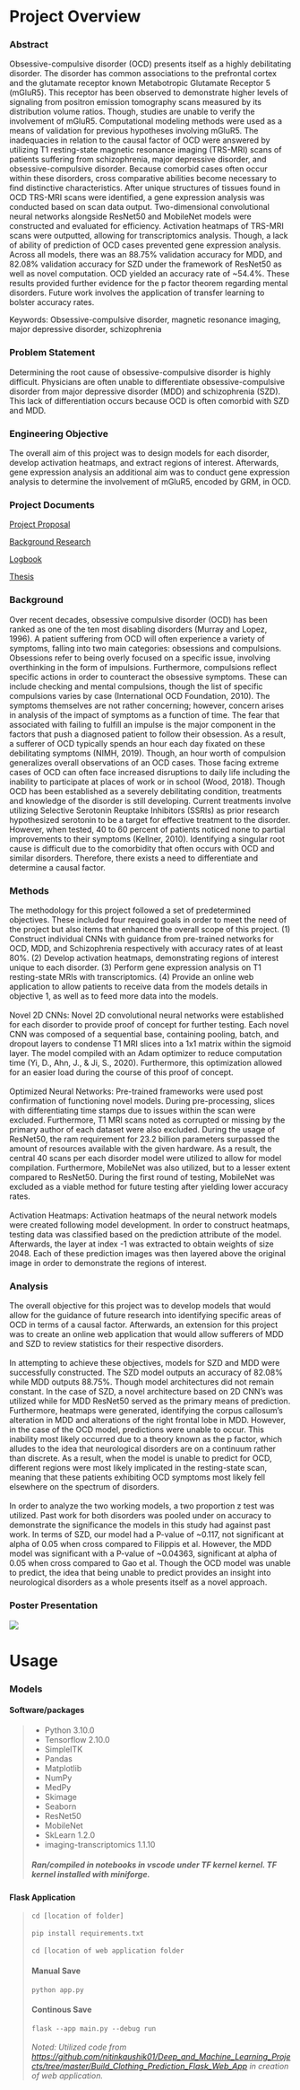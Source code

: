 # Project Overview

### Abstract
Obsessive-compulsive disorder (OCD) presents itself as a highly debilitating disorder. The disorder has common associations to the prefrontal cortex and the glutamate receptor known Metabotropic Glutamate Receptor 5 (mGluR5). This receptor has been observed to demonstrate higher levels of signaling from positron emission tomography scans measured by its distribution volume ratios. Though, studies are unable to verify the involvement of mGluR5. Computational modeling methods were used as a means of validation for previous hypotheses involving mGluR5. The inadequacies in relation to the causal factor of OCD were answered by utilizing T1 resting-state magnetic resonance imaging (TRS-MRI) scans of patients suffering from schizophrenia, major depressive disorder, and obsessive-compulsive disorder. Because comorbid cases often occur within these disorders, cross comparative abilities become necessary to find distinctive characteristics. After unique structures of tissues found in OCD TRS-MRI scans were identified, a gene expression analysis was conducted based on scan data output. Two-dimensional convolutional neural networks alongside ResNet50 and MobileNet models were constructed and evaluated for efficiency. Activation heatmaps of TRS-MRI scans were outputted, allowing for transcriptomics analysis. Though, a lack of ability of prediction of OCD cases prevented gene expression analysis. Across all models, there was an 88.75% validation accuracy for MDD, and 82.08% validation accuracy for SZD under the framework of ResNet50 as well as novel computation. OCD yielded an accuracy rate of ~54.4%. These results provided further evidence for the p factor theorem regarding mental disorders. Future work involves the application of transfer learning to bolster accuracy rates.

Keywords: Obsessive-compulsive disorder, magnetic resonance imaging, major depressive disorder, schizophrenia

### Problem Statement
Determining the root cause of obsessive-compulsive disorder is highly difficult. Physicians are often unable to differentiate obsessive-compulsive disorder from major depressive disorder (MDD) and schizophrenia (SZD). This lack of differentiation occurs because OCD is often comorbid with SZD and MDD.

### Engineering Objective
The overall aim of this project was to design models for each disorder, develop activation heatmaps, and extract regions of interest. Afterwards, gene expression analysis an additional aim was to conduct gene expression analysis to determine the involvement of mGluR5, encoded by GRM, in OCD.

### Project Documents

<a href="Docs/Eswar, Tarun - 2022-2023 Project Proposal.pdf" class="image fit"><img src="images/marr_pic.jpg" alt="">Project Proposal</a>

<a href="Docs/Eswar, Tarun - 2022-2023 Project Notes.pdf" class="image fit"><img src="images/marr_pic.jpg" alt="">Background Research</a>

<a href="Docs/Eswar, Tarun - 2022-2023 Project Documents.pdf" class="image fit"><img src="images/marr_pic.jpg" alt="">Logbook</a>

<a href="Docs/Eswar Thesis 2023v3.pdf" class="image fit"><img src="images/marr_pic.jpg" alt="">Thesis</a>

### Background
Over recent decades, obsessive compulsive disorder (OCD) has been ranked as one of the ten most disabling disorders (Murray and Lopez, 1996). A patient suffering from OCD will often experience a variety of symptoms, falling into two main categories: obsessions and compulsions. Obsessions refer to being overly focused on a specific issue, involving overthinking in the form of impulsions. Furthermore, compulsions reflect specific actions in order to counteract the obsessive symptoms. These can include checking and mental compulsions, though the list of specific compulsions varies by case (International OCD Foundation, 2010). The symptoms themselves are not rather concerning; however, concern arises in analysis of the impact of symptoms as a function of time. The fear that associated with failing to fulfill an impulse is the major component in the factors that push a diagnosed patient to follow their obsession. As a result, a sufferer of OCD typically spends an hour each day fixated on these debilitating symptoms (NIMH, 2019). Though, an hour worth of compulsion generalizes overall observations of an OCD cases. Those facing extreme cases of OCD can often face increased disruptions to daily life including the inability to participate at places of work or in school (Wood, 2018). Though OCD has been established as a severely debilitating condition, treatments and knowledge of the disorder is still developing. Current treatments involve utilizing Selective Serotonin Reuptake Inhibitors (SSRIs) as prior research hypothesized serotonin to be a target for effective treatment to the disorder. However, when tested, 40 to 60 percent of patients noticed none to partial improvements to their symptoms (Kellner, 2010). Identifying a singular root cause is difficult due to the comorbidity that often occurs with OCD and similar disorders. Therefore, there exists a need to differentiate and determine a causal factor.

### Methods
The methodology for this project followed a set of predetermined objectives. These included four required goals in order to meet the need of the project but also items that enhanced the overall scope of this project. (1) Construct individual CNNs with guidance from pre-trained networks for OCD, MDD, and Schizophrenia respectively with accuracy rates of at least 80%. (2) Develop activation heatmaps, demonstrating regions of interest unique to each disorder. (3) Perform gene expression analysis on T1 resting-state MRIs with transcriptomics. (4) Provide an online web application to allow patients to receive data from the models details in objective 1, as well as to feed more data into the models.
<br><br>
Novel 2D CNNs: Novel 2D convolutional neural networks were established for each disorder to provide proof of concept for further testing. Each novel CNN was composed of a sequential base, containing pooling, batch, and dropout layers to condense T1 MRI slices into a 1x1 matrix within the sigmoid layer. The model compiled with an Adam optimizer to reduce computation time (Yi, D., Ahn, J., & Ji, S., 2020). Furthermore, this optimization allowed for an easier load during the course of this proof of concept.
<br><br>
Optimized Neural Networks: Pre-trained frameworks were used post confirmation of functioning novel models. During pre-processing, slices with differentiating time stamps due to issues within the scan were excluded. Furthermore, T1 MRI scans noted as corrupted or missing by the primary author of each dataset were also excluded. During the usage of ResNet50, the ram requirement for 23.2 billion parameters surpassed the amount of resources available with the given hardware. As a result, the central 40 scans per each disorder model were utilized to allow for model compilation. Furthermore, MobileNet was also utilized, but to a lesser extent compared to ResNet50. During the first round of testing, MobileNet was excluded as a viable method for future testing after yielding lower accuracy rates.
<br><br>
Activation Heatmaps: Activation heatmaps of the neural network models were created following model development. In order to construct heatmaps, testing data was classified based on the prediction attribute of the model. Afterwards, the layer at index -1 was extracted to obtain weights of size 2048. Each of these prediction images was then layered above the original image in order to demonstrate the regions of interest.

### Analysis
The overall objective for this project was to develop models that would allow for the guidance of future research into identifying specific areas of OCD in terms of a causal factor. Afterwards, an extension for this project was to create an online web application that would allow sufferers of MDD and SZD to review statistics for their respective disorders.
<br><br>
In attempting to achieve these objectives, models for SZD and MDD were successfully constructed. The SZD model outputs an accuracy of 82.08% while MDD outputs 88.75%. Though model architectures did not remain constant. In the case of SZD, a novel architecture based on 2D CNN’s was utilized while for MDD ResNet50 served as the primary means of prediction. Furthermore, heatmaps were generated, identifying the corpus callosum’s alteration in MDD and alterations of the right frontal lobe in MDD. However, in the case of the OCD model, predictions were unable to occur. This inability most likely occurred due to a theory known as the p factor, which alludes to the idea that neurological disorders are on a continuum rather than discrete. As a result, when the model is unable to predict for OCD, different regions were most likely implicated in the resting-state scan, meaning that these patients exhibiting OCD symptoms most likely fell elsewhere on the spectrum of disorders.
<br><br>
In order to analyze the two working models, a two proportion z test was utilized. Past work for both disorders was pooled under on accuracy to demonstrate the significance the models in this study had against past work. In terms of SZD, our model had a P-value of ~0.117, not significant at alpha of 0.05 when cross compared to Filippis et al. However, the MDD model was significant with a P-value of ~0.04363, significant at alpha of 0.05 when cross compared to Gao et al. Though the OCD model was unable to predict, the idea that being unable to predict provides an insight into neurological disorders as a whole presents itself as a novel approach.

### Poster Presentation
<img src="./poster.png">


# Usage

### Models

#### Software/packages
> - Python 3.10.0
> - Tensorflow 2.10.0
> - SimpleITK
> - Pandas
> - Matplotlib
> - NumPy
> - MedPy
> - Skimage
> - Seaborn
> - ResNet50
> - MobileNet
> - SkLearn 1.2.0
> - imaging-transcriptomics 1.1.10
> <h5>Ran/compiled in notebooks in vscode under TF kernel kernel. TF kernel installed with miniforge.</h5>

#### Flask Application

> ```cd [location of folder]``` <br> <br>
> ```pip install requirements.txt``` <br> <br>
> ```cd [location of web application folder``` 
> #### Manual Save  <br>
> ```python app.py```
> <br>
> #### Continous Save <br>
> ```flask --app main.py --debug run``` <br><br>
> <i>Noted: Utilized code from https://github.com/nitinkaushik01/Deep_and_Machine_Learning_Projects/tree/master/Build_Clothing_Prediction_Flask_Web_App in creation of web application.</i>

